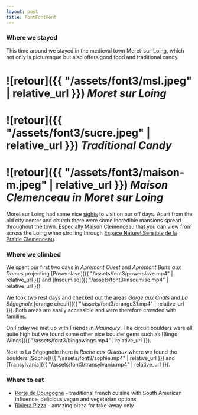 ```yaml
---
layout: post
title: FontFontFont
---
```

### Where we stayed

This time around we stayed in the medieval town Moret-sur-Loing, which not only is picturesque but also offers good food and traditional candy.
# ![retour]({{ "/assets/font3/msl.jpeg" | relative_url }}) *Moret sur Loing*

# ![retour]({{ "/assets/font3/sucre.jpeg" | relative_url }}) *Traditional Candy*

# ![retour]({{ "/assets/font3/maison-m.jpeg" | relative_url }}) *Maison Clemenceau in Moret sur Loing*

Moret sur Loing had some nice [sights](https://moretloingetorvanne.fr/moret-loing-et-orvanne/patrimoine/moret-sur-loing/) to visit on our off days. Apart from the old city center and church there were some incredible mansions spread throughout the town. Especially Maison Clemenceau that you can view from across the Loing when strolling through [Espace Naturel Sensible de la Prairie Clemenceau](https://www.google.com/maps/place/Espace+Naturel+Sensible+de+la+Prairie+Clemenceau/@48.3683412,2.8214515,576m/data=!3m1!1e3!4m6!3m5!1s0x47ef5e2925a4a26d:0xc709dd333c8abc16!8m2!3d48.3685299!4d2.8235088!16s%2Fg%2F11fy4jp9ph).

### Where we climbed

We spent our first two days in *Apremont Ouest* and *Apremont Butte aux Dames* projecting [Powerslave]({{ "/assets/font3/powerslave.mp4" | relative_url }}) and [Insoumise]({{ "/assets/font3/insoumise.mp4" | relative_url }})

We took two rest days and checked out the areas *Gorge aux Châts* and *La Ségognole*
[orange circuit]({{ "/assets/font3/orange31.mp4" | relative_url }}). Both areas are easily accessible and were therefore crowded with families.  

On Friday we met up with Friends in *Maunoury*. The circuit boulders were all quite high but we found some other nice boulder gems such as [Bingo Wings]({{ "/assets/font3/bingowings.mp4" | relative_url }}).

Next to La Ségognole there is *Roche aux Oiseaux* where we found the boulders [Sophie]({{ "/assets/font3/sophie.mp4" | relative_url }}) and [Transylvania]({{ "/assets/font3/transylvania.mp4" | relative_url }}).


### Where to eat
* [Porte de Bourgogne](https://portedebourgogne.fr/) - traditional french cuisine with South American influence, delicious vegan and vegeterian options.
* [Riviera Pizza](http://riviera-pizza.fr/la-carte) - amazing pizza for take-away only
